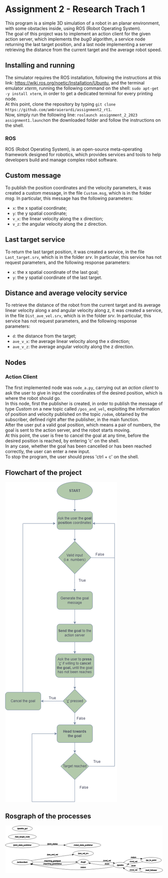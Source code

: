 Assignment 2 - Research Trach 1
================================

This program is a simple 3D simulation of a robot in an planar environment, with some obstacles inside, using ROS (Robot Operating System).   
The goal of this project was to implement an action client for the given action server, which implements the *bug0* algorithm, a service node returning the last target position, and a last node implementing a server retrieving the distance from the current target and the average robot speed.

Installing and running
----------------------

The simulator requires the ROS installation, following the instructions at this link: https://wiki.ros.org/noetic/Installation/Ubuntu, and the terminal emulator *xterm*, running the following command on the shell: `sudo apt-get -y install xterm`, in order to get a dedicated terminal for every printing node.  
At this point, clone the repository by typing `git clone https://github.com/ambraierardi/assignment2_rt1`.  
Now, simply run the following line: `roslaunch assignment_2_2023 assignment1.launch`on the downloaded folder and follow the instructions on the shell.


### ROS ###

ROS (Robot Operating System), is an open-source meta-operating framework designed for robotics, which provides services and tools to help developers build and manage complex robot software.

Custom message
----------------------
To publish the position coordinates and the velocity parameters, it was created a custom message, in the file `Custom.msg`, which is in the folder *msg*. In particular, this message has the following parameters:  
* `x`: the x spatial coordinate;
* `y`: the y spatial coordinate;
* `v_x`: the linear velocity along the x direction;
* `v_z`: the angular velocity along the z direction.

Last target service
----------------------
To return the last target position, it was created a service, in the file `Last_target.srv`, which is in the folder *srv*. In particular, this service has not request parameters, and the following response parameters:
* `x`: the x spatial coordinate of the last goal;
* `y`: the y spatial coordinate of the last target.

Distance and average velocity service
----------------------
To retrieve the distance of the robot from the current target and its average linear velocity along x and angular velocity along z, it was created a service, in the file `Dist_ave_vel.srv`, which is in the folder *srv*. In particular, this service has not request parameters, and the following response parameters:
* `d`: the distance from the target;
* `ave_v_x`: the average linear velocity along the x direction;
* `ave_v_z`: the average angular velocity along the z direction.

Nodes
----------------------
### Action Client ###
The first implemented node was `node_a.py`, carrying out an *action client* to ask the user to give in input the coordinates of the desired position, which is where the robot should go.  
In this node, first the publisher is created, in order to publish the message of type *Custom* on a new topic called `/pos_and_vel`, exploiting the information of position and velocity published on the topic `/odom`, obtained by the subscriber, defined right after the publisher, in the main function.  
After the user put a valid goal position, which means a pair of numbers, the goal is sent to the action server, and the robot starts moving.  
At this point, the user is free to cancel the goal at any time, before the desired position is reached, by entering 'c' on the shell.  
In any case, whether the goal has been cancelled or has been reached correctly, the user can enter a new input.  
To stop the program, the user should press 'ctrl + c' on the shell.

Flowchart of the project
----------------------
![Flowchart](Flowchart.drawio.png)

Rosgraph of the processes
----------------------
![Rosgraph](rosgraph.png)
